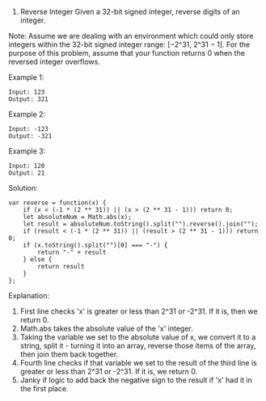 1. Reverse Integer
Given a 32-bit signed integer, reverse digits of an integer.

Note:
Assume we are dealing with an environment which could only store integers within the 32-bit signed integer range: [−2^31,  2^31 − 1]. For the purpose of this problem, assume that your function returns 0 when the reversed integer overflows.

Example 1:
```
Input: 123
Output: 321
```
Example 2:
```
Input: -123
Output: -321
```
Example 3:
```
Input: 120
Output: 21
```

Solution:
```
var reverse = function(x) {
    if (x < (-1 * (2 ** 31)) || (x > (2 ** 31 - 1))) return 0;
    let absoluteNum = Math.abs(x);
    let result = absoluteNum.toString().split("").reverse().join("");
    if (result < (-1 * (2 ** 31)) || (result > (2 ** 31 - 1))) return 0;
    if (x.toString().split("")[0] === "-") {
        return "-" + result
    } else {
        return result
    }
};
```

Explanation:
1. First line checks 'x' is greater or less than 2^31 or -2^31. If it is, then we return 0.
2. Math.abs takes the absolute value of the 'x' integer.
3. Taking the variable we set to the absolute value of x, we convert it to a string, split it - turning it into an array, reverse those items of the array, then join them back together. 
4. Fourth line checks if that variable we set to the result of the third line is greater or less than 2^31 or -2^31. If it is, we return 0.
5. Janky if logic to add back the negative sign to the result if 'x' had it in the first place.
